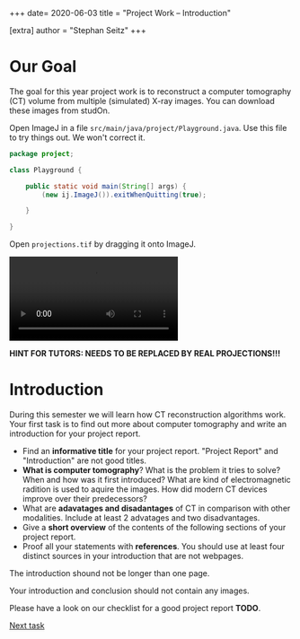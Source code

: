 +++
date= 2020-06-03
title = "Project Work – Introduction"

[extra]
author = "Stephan Seitz"
+++

# Our Goal

The goal for this year project work is to reconstruct a computer tomography (CT) volume from multiple (simulated) X-ray images.
You can download these images from studOn.

Open ImageJ in a file `src/main/java/project/Playground.java`. Use this file to try things out. We won't correct it.

```java
package project;

class Playground {

    public static void main(String[] args) {
        (new ij.ImageJ()).exitWhenQuitting(true);

    }

}
```

Open `projections.tif` by dragging it onto ImageJ.

<video controls loop>
  <source src="../drag_drop.webm" type="video/webm">
</video> 

**HINT FOR TUTORS: NEEDS TO BE REPLACED BY REAL PROJECTIONS!!!**

# Introduction

During this semester we will learn how CT reconstruction algorithms work.
Your first task is to find out more about computer tomography and write an introduction for your project report.

- Find an **informative title** for your project report. "Project Report" and "Introduction" are not good titles.
- **What is computer tomography**?
  What is the problem it tries to solve? When and how was it first introduced?
  What are kind of electromagnetic radition is used to aquire the images.
  How did modern CT devices improve over their predecessors?
- What are **adavatages and disadantages** of CT in comparison with other modalities. Include at least 2 advatages and
  two disadvantages.
- Give a **short overview** of the contents of the following sections of your project report.
- Proof all your statements with **references**. You should use at least four distinct sources in your introduction that are
  not webpages.

The introduction shound not be longer than one page. 
<!--Whenever we refer to the maximum length of a section we're not counting figures and tables and just consider the length-->
<!--of the text.-->
Your introduction and conclusion should not contain any images.

Please have a look on our checklist for a good project report **TODO**.

[Next task](../volume)

